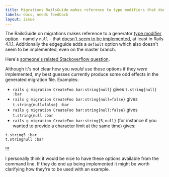 ```yaml
---
title: Migrations RailsGuide makes reference to type modifiers that don't exist?
labels: docs, needs feedback
layout: issue
---
```


The RailsGuide on migrations makes reference to a generator [type modifier option](http://guides.rubyonrails.org/migrations.html#supported-type-modifiers) - namely `null` - that [doesn't seem to be implemented](http://github.com/rails/rails/blob/v4.1.1/railties/lib/rails/generators/generated_attribute.rb#L39), at least in Rails 4.1.1. Additionally the edgeguide adds a `default` option which also doesn't seem to be implemented, even on the master branch.

Here's [someone's related Stackoverflow question](http://stackoverflow.com/questions/21225100/rails-using-rails-generate-model-to-specify-non-nullable-field-type).

Although it's not clear how you _would_ use these options if they _were_ implemented, my best guesses currently produce some odd effects in the generated migration file. Examples:
- `rails g migration CreateFoo bar:string{null}` gives `t.string{null} :bar`
- `rails g migration CreateFoo bar:string{null=false}` gives `t.string{null=false} :bar`
- `rails g migration CreateFoo bar:string{null:false}` gives `t.string{null :bar`
- `rails g migration CreateFoo bar:string{5,null}` (for instance if you wanted to provide a character limit at the same time) gives:

```
t.string5 :bar
t.stringnull :bar
```

!!!

I personally think it would be nice to have these options available from the command line. If they do end up being implemented it might be worth clarifying how they're to be used with an example.

